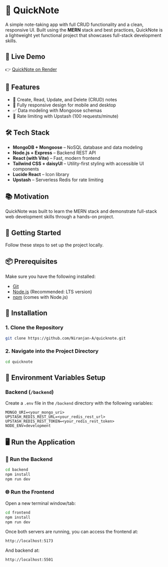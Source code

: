 # 📝 QuickNote
A simple note-taking app with full CRUD functionality and a clean, responsive UI. Built using the **MERN** stack and best practices, QuickNote is a lightweight yet functional project that showcases full-stack development skills.

## 🚀 Live Demo

👉 [QuickNote on Render](https://quicknote-irin.onrender.com/)


## 🔧 Features
- 📝 Create, Read, Update, and Delete (CRUD) notes
- 📱 Fully responsive design for mobile and desktop
- ✅ Data modeling with Mongoose schemas
- 🚫 Rate limiting with Upstash (100 requests/minute)


## 🛠️ Tech Stack

- **MongoDB + Mongoose** – NoSQL database and data modeling  
- **Node.js + Express** – Backend REST API  
- **React (with Vite)** – Fast, modern frontend  
- **Tailwind CSS + daisyUI** – Utility-first styling with accessible UI components  
- **Lucide React** – Icon library  
- **Upstash** – Serverless Redis for rate limiting  


## 📚 Motivation
QuickNote was built to learn the MERN stack and demonstrate full-stack web development skills through a hands-on project.


## 🚀 Getting Started

Follow these steps to set up the project locally.


## 📦 Prerequisites

Make sure you have the following installed:

- [Git](https://git-scm.com/)
- [Node.js](https://nodejs.org/) (Recommended: LTS version)
- [npm](https://www.npmjs.com/) (comes with Node.js)


## 🔧 Installation

### 1. Clone the Repository

```bash
git clone https://github.com/Niranjan-A/quicknote.git
```

### 2. Navigate into the Project Directory

```bash
cd quicknote
```


## 🧪 Environment Variables Setup

### Backend (`/backend`)
Create a `.env` file in the `/backend` directory with the following variables:

```env
MONGO_URI=<your_mongo_uri>
UPSTASH_REDIS_REST_URL=<your_redis_rest_url>
UPSTASH_REDIS_REST_TOKEN=<your_redis_rest_token>
NODE_ENV=development
```


## 🖥️ Run the Application

### 🔁 Run the Backend

```bash
cd backend
npm install
npm run dev
```

### 🌐 Run the Frontend

Open a new terminal window/tab:

```bash
cd frontend
npm install
npm run dev
```

Once both servers are running, you can access the frontend at:

```
http://localhost:5173
```
And backend at:
```
http://localhost:5501
```

